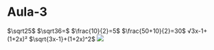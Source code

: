 # Aula-3
$\sqrt25$
$\sqrt36=$
$\frac{10}{2}=5$
$\frac{50+10}{2}=30$
√3x-1+(1+2x)²
$\sqrt{3x-1}+(1+2x)^2$
![]($\sqrt{3x-1}+(1+2x)^2$) 
